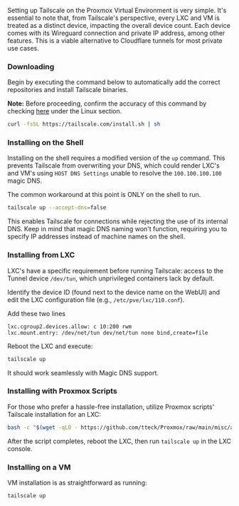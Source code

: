 
Setting up Tailscale on the Proxmox Virtual Environment is very simple. It's essential to note that, from Tailscale's perspective, every LXC and VM is treated as a distinct device, impacting the overall device count. Each device comes with its Wireguard connection and private IP address, among other features. This is a viable alternative to Cloudflare tunnels for most private use cases. 

### Downloading

Begin by executing the command below to automatically add the correct repositories and install Tailscale binaries.

**Note:** Before proceeding, confirm the accuracy of this command by checking [here](https://tailscale.com/download) under the Linux section.

```bash
curl -fsSL https://tailscale.com/install.sh | sh
```

### Installing on the Shell

Installing on the shell requires a modified version of the `up` command. This prevents Tailscale from overwriting your DNS, which could render LXC's and VM's using `HOST DNS Settings` unable to resolve the `100.100.100.100` magic DNS.

The common workaround at this point is ONLY on the shell to run.
```bash
tailscale up --accept-dns=false
```

This enables Tailscale for connections while rejecting the use of its internal DNS. Keep in mind that magic DNS naming won't function, requiring you to specify IP addresses instead of machine names on the shell.

### Installing from LXC

LXC's have a specific requirement before running Tailscale: access to the Tunnel device `/dev/tun`, which unprivileged containers lack by default.

Identify the device ID (found next to the device name on the WebUI) and edit the LXC configuration file (e.g., `/etc/pve/lxc/110.conf`).

Add these two lines

```text
lxc.cgroup2.devices.allow: c 10:200 rwm 
lxc.mount.entry: /dev/net/tun dev/net/tun none bind,create=file
```

Reboot the LXC and execute:

```bash
tailscale up
```

It should work seamlessly with Magic DNS support.

### Installing with Proxmox Scripts

For those who prefer a hassle-free installation, utilize Proxmox scripts' Tailscale installation for an LXC:

```bash
bash -c "$(wget -qLO - https://github.com/tteck/Proxmox/raw/main/misc/add-tailscale-lxc.sh)"
```

After the script completes, reboot the LXC, then run `tailscale up` in the LXC console.

### Installing on a VM

VM installation is as straightforward as running:

```bash
tailscale up
```